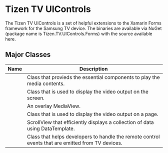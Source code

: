 # Tizen TV UIControls

The Tizen TV UIControls is a set of helpful extensions to the Xamarin Forms framework for the Samsung TV device.
The binaries are available via NuGet (package name is Tizen.TV.UIControls.Forms) with the source available here.

## Major Classes

| Name                                                                   | Description  |
| -----------------------------------------------------------------------| -------------|
| [](xref:Tizen.TV.UIControls.Forms.MediaPlayer)       | Class that provieds the essential components to play the media contents. |
| [](xref:Tizen.TV.UIControls.Forms.MediaView)         | Class that is used to display the video output on the screen. |
| [](xref:Tizen.TV.UIControls.Forms.OverlayMediaView)  | An overlay MediaView. |
| [](xref:Tizen.TV.UIControls.Forms.OverlayPage)       | Class that is used to display the video output on a page. |
| [](xref:Tizen.TV.UIControls.Forms.RecycleItemsView)  | ScrollView that efficiently displays a collection of data using DataTemplate. |
| [](xref:Tizen.TV.UIControls.Forms.InputEvents)       | Class that helps developers to handle the remote control events that are emitted from TV devices. |


